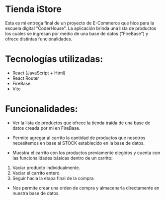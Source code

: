 # Tienda iStore
Esta es mi entrega final de un proyecto de E-Commerce que hice para la escuela digital "CoderHouse". La aplicación brinda una lista de productos los cuales se ingresan por medio de una base de datos ("FireBase") y ofrece distintas funcionalidades. 

# Tecnologías utilizadas:
- React (JavaScript + Html)
- React Router
- FireBase
- Vite

# Funcionalidades:
- Ver la lista de productos que ofrece la tienda traída de una base de datos creada por mi en FireBase.

- Permite agregar al carrito la cantidad de productos que nosotros necesitemos en base al STOCK establecido en la base de datos.

- Muestra el carrito con los productos previamente elegidos y cuenta con las funcionalidades básicas dentro de un carrito:
1) Vaciar producto individualmente.
2) Vaciar el carrito entero.
3) Seguir hacia la etapa final de la compra. 

- Nos permite crear una orden de compra y almacenarla directamente en nuestra base de datos.
